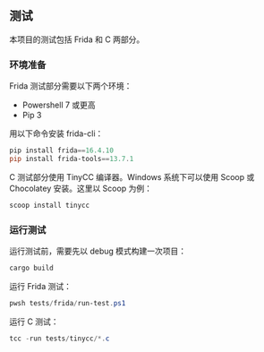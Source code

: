 ## 测试

本项目的测试包括 Frida 和 C 两部分。

### 环境准备

Frida 测试部分需要以下两个环境：
- Powershell 7 或更高
- Pip 3

用以下命令安装 frida-cli：

``` Powershell
pip install frida==16.4.10
pip install frida-tools==13.7.1
```

C 测试部分使用 TinyCC 编译器。Windows 系统下可以使用 Scoop 或 Chocolatey 安装。这里以 Scoop 为例：

``` Powershell
scoop install tinycc
```

### 运行测试

运行测试前，需要先以 debug 模式构建一次项目：

``` Powershell
cargo build
```

运行 Frida 测试：

``` Powershell
pwsh tests/frida/run-test.ps1
```

运行 C 测试：

``` Powershell
tcc -run tests/tinycc/*.c
```
